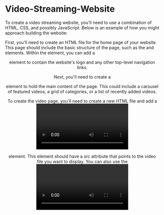 # Video-Streaming-Website

To create a video streaming website, you'll need to use a combination of HTML, CSS, and possibly JavaScript. Below is an example of how you might approach building the website:

First, you'll need to create an HTML file for the home page of your website. This page should include the basic structure of the page, such as the <head> and <body> elements. Within the <body> element, you can add a <header> element to contain the website's logo and any other top-level navigation links.

Next, you'll need to create a <main> element to hold the main content of the page. This could include a carousel of featured videos, a grid of categories, or a list of recently added videos.

To create the video page, you'll need to create a new HTML file and add a <video> element to the <main> element. This element should have a src attribute that points to the video file you want to display. You can also use the <video> element's built-in controls to provide the user with options for pausing, rewinding, and fast-forwarding the video.

To create the categories page, you'll need to create another HTML file and add a <section> element to the <main> element. This element should contain a series of <article> elements, each of which represents a category of videos. Within each <article> element, you can add a title, description, and a list of videos in that category.

To style the website, you can use CSS to control the appearance of the various HTML elements on the page. For example, you can use CSS to change the font, color, and size of the text, as well as to add background images and other visual effects.

Overall, building a video streaming website requires a combination of HTML, CSS, and potentially JavaScript to create the necessary structure and functionality. By using these tools, you can create a professional-looking and user-friendly website for streaming videos.
